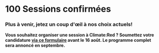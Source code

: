 # 100 Sessions confirmées

### Plus à venir, jetez un coup d'œil à nos choix actuels!

**Vous souhaitez organiser une session à Climate:Red ? Soumettez votre candidature
[via ce formulaire](https://future-rcrc.com/fr/un-sommet-virtuel-sur-le-climat-climatered/)
avant le 16 août.
Le programme complet sera annoncé en septembre.**
